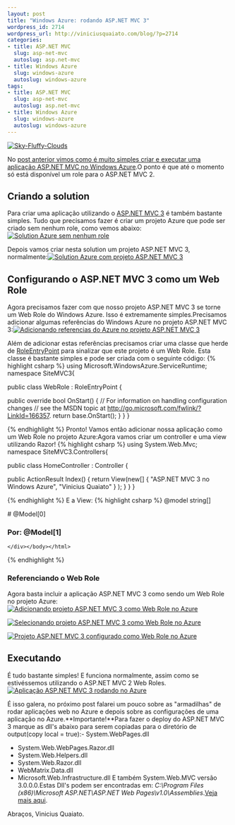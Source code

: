 ```yaml
--- 
layout: post
title: "Windows Azure: rodando ASP.NET MVC 3"
wordpress_id: 2714
wordpress_url: http://viniciusquaiato.com/blog/?p=2714
categories: 
- title: ASP.NET MVC
  slug: asp-net-mvc
  autoslug: asp.net-mvc
- title: Windows Azure
  slug: windows-azure
  autoslug: windows-azure
tags: 
- title: ASP.NET MVC
  slug: asp-net-mvc
  autoslug: asp.net-mvc
- title: Windows Azure
  slug: windows-azure
  autoslug: windows-azure
---
```



[![](http://viniciusquaiato.com/images_posts/Sky-Fluffy-Clouds-150x150.jpg "Sky-Fluffy-Clouds")](http://viniciusquaiato.com/images_posts/Sky-Fluffy-Clouds.jpg)

No [post anterior vimos como é muito simples criar e executar uma aplicação ASP.NET MVC no Windows Azure](http://viniciusquaiato.com/blog/windows-azure-criando-a-primeira-aplicacao-asp-net-mvc/).O ponto é que até o momento só está disponível um role para o ASP.NET MVC 2.

## Criando a solution


Para criar uma aplicação utilizando o [ASP.NET MVC 3](http://viniciusquaiato.com/blog/asp-net-mvc-3/) é também bastante simples. Tudo que precisamos fazer é criar um projeto Azure que pode ser criado sem nenhum role, como vemos abaixo:[![Solution Azure sem nenhum role](http://viniciusquaiato.com/images_posts/solution-azure-sem-nenhum-role-300x202.png "Solution Azure sem nenhum role")](http://viniciusquaiato.com/images_posts/solution-azure-sem-nenhum-role.png)



Depois vamos criar nesta solution um projeto ASP.NET MVC 3, normalmente:[![Solution Azure com projeto ASP.NET MVC 3](http://viniciusquaiato.com/images_posts/solution-azure-com-projeto-MVC-3-300x293.png "Solution Azure com projeto ASP.NET MVC 3")](http://viniciusquaiato.com/images_posts/solution-azure-com-projeto-MVC-3.png)



## Configurando o ASP.NET MVC 3 como um Web Role


Agora precisamos fazer com que nosso projeto ASP.NET MVC 3 se torne um Web Role do Windows Azure. Isso é extremamente simples.Precisamos adicionar algumas referências do Windows Azure no projeto ASP.NET MVC 3:[![Adicionando referencias do Azure no projeto ASP.NET MVC 3](http://viniciusquaiato.com/images_posts/Adicionando-referencias-do-Azure-no-projeto-MVC-3-300x172.png "Adicionando referencias do Azure no projeto ASP.NET MVC 3")](http://viniciusquaiato.com/images_posts/Adicionando-referencias-do-Azure-no-projeto-MVC-3.png)

Além de adicionar estas referências precisamos criar uma classe que herde de [RoleEntryPoint](http://msdn.microsoft.com/en-us/library/microsoft.windowsazure.serviceruntime.roleentrypoint.aspx) para sinalizar que este projeto é um Web Role. Esta classe é bastante simples e pode ser criada com o seguinte código:
{% highlight csharp %}
using Microsoft.WindowsAzure.ServiceRuntime;
    namespace SiteMVC3{    

public class WebRole : RoleEntryPoint    {        

public override bool OnStart()        {            // For information on handling configuration changes            // see the MSDN topic at http://go.microsoft.com/fwlink/?LinkId=166357.
return base.OnStart();
    }
    }
}

{% endhighlight %}
Pronto! Vamos então adicionar nossa aplicação como um Web Role no projeto Azure:Agora vamos criar um controller e uma view utilizando Razor!
{% highlight csharp %}
using System.Web.Mvc;
    namespace SiteMVC3.Controllers{    

public class HomeController : Controller    {        

public ActionResult Index()        {            return View(new[] { "ASP.NET MVC 3 no Windows Azure", "Vinicius Quaiato" }
);
    }
    }
}

{% endhighlight %}
E a View:
{% highlight csharp %}
@model string[]<!DOCTYPE html SYSTEM><html><head>    <title>Index</title></head><body>    <div>        # @Model[0]
        

### Por: @Model[1]
    </div></body></html>
{% endhighlight %}


### Referenciando o Web Role


Agora basta incluir a aplicação ASP.NET MVC 3 como sendo um Web Role no projeto Azure:[![Adicionando projeto ASP.NET MVC 3 como Web Role no Azure](http://viniciusquaiato.com/images_posts/Adicionando-projeto-MVC-3-como-Web-Role-no-Azure-300x185.png "Adicionando projeto ASP.NET MVC 3 como Web Role no Azure")](http://viniciusquaiato.com/images_posts/Adicionando-projeto-MVC-3-como-Web-Role-no-Azure.png)



[![Selecionando projeto ASP.NET MVC 3 como Web Role no Azure](http://viniciusquaiato.com/images_posts/Selecionando-projeto-MVC-3-como-Web-Role-no-Azure-300x220.png "Selecionando projeto ASP.NET MVC 3 como Web Role no Azure")](http://viniciusquaiato.com/images_posts/Selecionando-projeto-MVC-3-como-Web-Role-no-Azure.png)



[![Projeto ASP.NET MVC 3 configurado como Web Role no Azure](http://viniciusquaiato.com/images_posts/Projeto-MVC-3-configurado-como-Web-Role-no-Azure-277x300.png "Projeto ASP.NET MVC 3 configurado como Web Role no Azure")](http://viniciusquaiato.com/images_posts/Projeto-MVC-3-configurado-como-Web-Role-no-Azure.png)



## Executando


É tudo bastante simples! E funciona normalmente, assim como se estivéssemos utilizando o ASP.NET MVC 2 Web Roles.[![Aplicação ASP.NET MVC 3 rodando no Azure](http://viniciusquaiato.com/images_posts/Aplicacao-MVC-3-rodando-no-Azure-300x209.png "Aplicação ASP.NET MVC 3 rodando no Azure")](http://viniciusquaiato.com/images_posts/Aplicacao-MVC-3-rodando-no-Azure.png)

É isso galera, no próximo post falarei um pouco sobre as "armadilhas" de rodar aplicações web no Azure e depois sobre as configurações de uma aplicação no Azure.**Importante!**Para fazer o deploy do ASP.NET MVC 3 marque as dll's abaixo para serem copiadas para o diretório de output(copy local = true):- System.WebPages.dll
- System.Web.WebPages.Razor.dll
- System.Web.Helpers.dll
- System.Web.Razor.dll
- WebMatrix.Data.dll
- Microsoft.Web.Infrastructure.dll
E também System.Web.MVC versão 3.0.0.0.Estas Dll's podem ser encontradas em: _C:\Program Files (x86)\Microsoft ASP.NET\ASP.NET Web Pages\v1.0\Assemblies_.[Veja mais aqui](http://code-inside.de/blog/2011/01/01/howto-windows-azure-asp-net-mvc-3-was-braucht-man-fr-dlls/).

Abraços,
Vinicius Quaiato.

